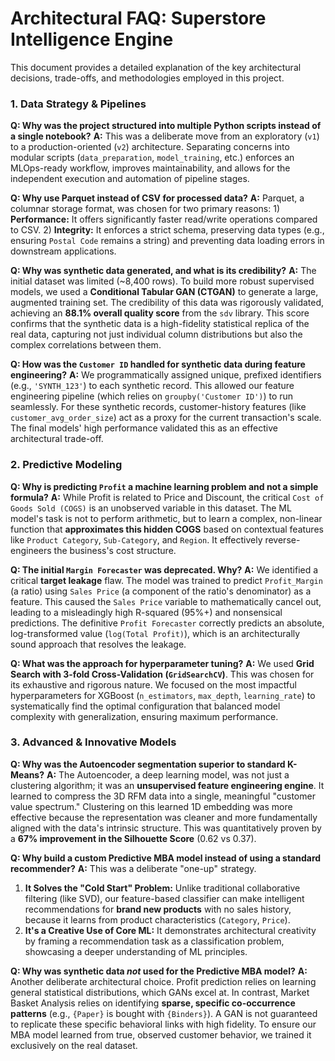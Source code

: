# Architectural FAQ: Superstore Intelligence Engine

This document provides a detailed explanation of the key architectural decisions, trade-offs, and methodologies employed in this project.

### **1. Data Strategy & Pipelines**

**Q: Why was the project structured into multiple Python scripts instead of a single notebook?**
**A:** This was a deliberate move from an exploratory (`v1`) to a production-oriented (`v2`) architecture. Separating concerns into modular scripts (`data_preparation`, `model_training`, etc.) enforces an MLOps-ready workflow, improves maintainability, and allows for the independent execution and automation of pipeline stages.

**Q: Why use Parquet instead of CSV for processed data?**
**A:** Parquet, a columnar storage format, was chosen for two primary reasons: 1) **Performance:** It offers significantly faster read/write operations compared to CSV. 2) **Integrity:** It enforces a strict schema, preserving data types (e.g., ensuring `Postal Code` remains a string) and preventing data loading errors in downstream applications.

**Q: Why was synthetic data generated, and what is its credibility?**
**A:** The initial dataset was limited (~8,400 rows). To build more robust supervised models, we used a **Conditional Tabular GAN (CTGAN)** to generate a large, augmented training set. The credibility of this data was rigorously validated, achieving an **88.1% overall quality score** from the `sdv` library. This score confirms that the synthetic data is a high-fidelity statistical replica of the real data, capturing not just individual column distributions but also the complex correlations between them.

**Q: How was the `Customer ID` handled for synthetic data during feature engineering?**
**A:** We programmatically assigned unique, prefixed identifiers (e.g., `'SYNTH_123'`) to each synthetic record. This allowed our feature engineering pipeline (which relies on `groupby('Customer ID')`) to run seamlessly. For these synthetic records, customer-history features (like `customer_avg_order_size`) act as a proxy for the current transaction's scale. The final models' high performance validated this as an effective architectural trade-off.

### **2. Predictive Modeling**

**Q: Why is predicting `Profit` a machine learning problem and not a simple formula?**
**A:** While Profit is related to Price and Discount, the critical `Cost of Goods Sold (COGS)` is an unobserved variable in this dataset. The ML model's task is not to perform arithmetic, but to learn a complex, non-linear function that **approximates this hidden COGS** based on contextual features like `Product Category`, `Sub-Category`, and `Region`. It effectively reverse-engineers the business's cost structure.

**Q: The initial `Margin Forecaster` was deprecated. Why?**
**A:** We identified a critical **target leakage** flaw. The model was trained to predict `Profit_Margin` (a ratio) using `Sales Price` (a component of the ratio's denominator) as a feature. This caused the `Sales Price` variable to mathematically cancel out, leading to a misleadingly high R-squared (95%+) and nonsensical predictions. The definitive `Profit Forecaster` correctly predicts an absolute, log-transformed value (`log(Total Profit)`), which is an architecturally sound approach that resolves the leakage.

**Q: What was the approach for hyperparameter tuning?**
**A:** We used **Grid Search with 3-fold Cross-Validation (`GridSearchCV`)**. This was chosen for its exhaustive and rigorous nature. We focused on the most impactful hyperparameters for XGBoost (`n_estimators`, `max_depth`, `learning_rate`) to systematically find the optimal configuration that balanced model complexity with generalization, ensuring maximum performance.

### **3. Advanced & Innovative Models**

**Q: Why was the Autoencoder segmentation superior to standard K-Means?**
**A:** The Autoencoder, a deep learning model, was not just a clustering algorithm; it was an **unsupervised feature engineering engine**. It learned to compress the 3D RFM data into a single, meaningful "customer value spectrum." Clustering on this learned 1D embedding was more effective because the representation was cleaner and more fundamentally aligned with the data's intrinsic structure. This was quantitatively proven by a **67% improvement in the Silhouette Score** (0.62 vs 0.37).

**Q: Why build a custom Predictive MBA model instead of using a standard recommender?**
**A:** This was a deliberate "one-up" strategy.
1.  **It Solves the "Cold Start" Problem:** Unlike traditional collaborative filtering (like SVD), our feature-based classifier can make intelligent recommendations for **brand new products** with no sales history, because it learns from product characteristics (`Category`, `Price`).
2.  **It's a Creative Use of Core ML:** It demonstrates architectural creativity by framing a recommendation task as a classification problem, showcasing a deeper understanding of ML principles.

**Q: Why was synthetic data *not* used for the Predictive MBA model?**
**A:** Another deliberate architectural choice. Profit prediction relies on learning general statistical distributions, which GANs excel at. In contrast, Market Basket Analysis relies on identifying **sparse, specific co-occurrence patterns** (e.g., `{Paper}` is bought with `{Binders}`). A GAN is not guaranteed to replicate these specific behavioral links with high fidelity. To ensure our MBA model learned from true, observed customer behavior, we trained it exclusively on the real dataset.